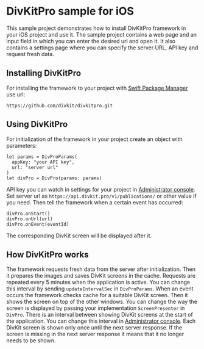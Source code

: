 # DivKitPro sample for iOS

This sample project demonstrates how to install DivKitPro framework in your iOS project and use it.
The sample project contains a web page and an input field in which you can enter the desired url and open it. It also contains a settings page where you can specify the server URL, API key and request fresh data.

## Installing DivKitPro

For installing the framework to your project with <a href="https://www.swift.org/package-manager/">Swift Package Manager</a> use url:
```
https://github.com/divkit/divkitpro.git
```

## Using DivKitPro

For initialization of the framework in your project create an object with parameters:
```
let params = DivProParams(
  appKey: "your API key",
  url: "server url"
)
let divPro = DivPro(params: params)
```
API key you can watch in settings for your project in <a href="https://divkit.pro/settings/project/">Administrator console</a>.
Set server url as `https://api.divkit.pro/v1/publications/` or other value if you need.
Then tell the framework when a certain event has occurred:
```
divPro.onStart()
divPro.onUrl(url)
divPro.onEvent(eventId)
```
The corresponding DivKit screen will be displayed after it.

## How DivKitPro works

 The framework requests fresh data from the server after initialization. Then it prepares the images and saves DivKit screens in the cache. Requests are repeated every 5 minutes when the application is active. You can change this interval by sending `updateIntervalSec` in `DivProParams`.
When an event occurs the framework checks cache for a suitable DivKit screen. Then it shows the screen on top of the other windows. You can change the way the screen is displayed by passing your implementation `ScreenPresenter` in `DivPro`.
There is an interval between showing DivKit screens at the start of the application. You can change this interval in <a href="https://divkit.pro/">Administrator console</a>.
Each DivKit screen is shown only once until the next server response. If the screen is missing in the next server response it means that it no longer needs to be shown.
